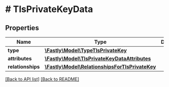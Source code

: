 # # TlsPrivateKeyData

## Properties

Name | Type | Description | Notes
------------ | ------------- | ------------- | -------------
**type** | [**\Fastly\Model\TypeTlsPrivateKey**](TypeTlsPrivateKey.md) |  | [optional] 
**attributes** | [**\Fastly\Model\TlsPrivateKeyDataAttributes**](TlsPrivateKeyDataAttributes.md) |  | [optional] 
**relationships** | [**\Fastly\Model\RelationshipsForTlsPrivateKey**](RelationshipsForTlsPrivateKey.md) |  | [optional] 


[[Back to API list]](../../README.md#endpoints) [[Back to README]](../../README.md)
